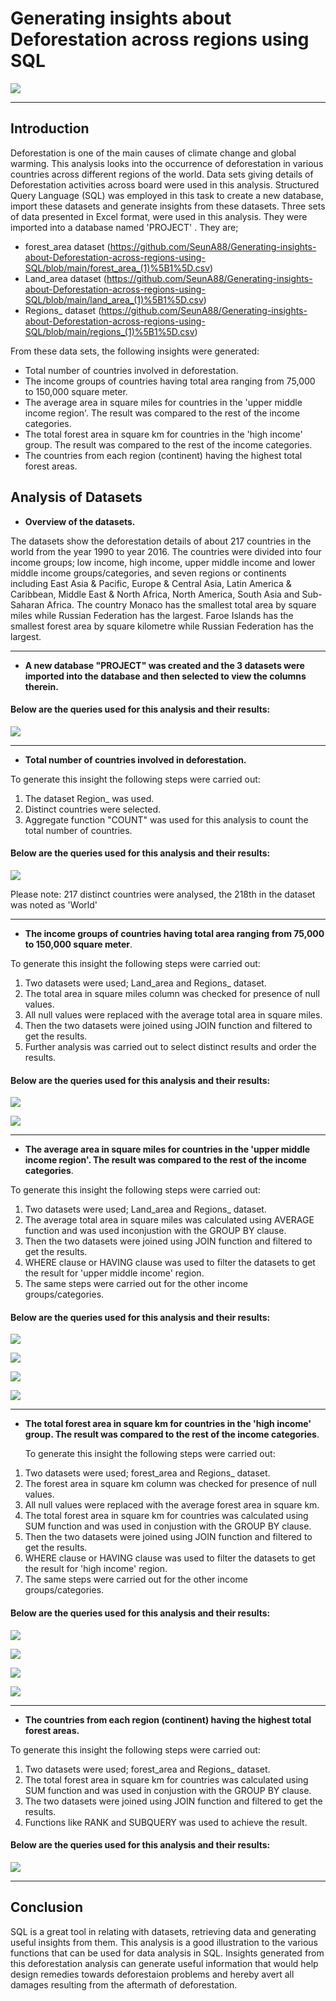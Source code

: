 # Generating insights about Deforestation across regions using SQL
![](A1.jpg)

----
## Introduction
Deforestation is one of the main causes of climate change and global warming. This analysis looks into the occurrence of deforestation in various countries across different regions of the world. Data sets giving details of Deforestation activities across board were used in this analysis. Structured Query Language (SQL) was employed in this task to  create a new database, import these datasets and  generate insights from these datasets. Three sets of data presented in Excel format, were used in this analysis. They were imported into a database named 'PROJECT' . They are; 
- forest_area dataset (https://github.com/SeunA88/Generating-insights-about-Deforestation-across-regions-using-SQL/blob/main/forest_area_(1)%5B1%5D.csv)
- Land_area dataset (https://github.com/SeunA88/Generating-insights-about-Deforestation-across-regions-using-SQL/blob/main/land_area_(1)%5B1%5D.csv)
- Regions_ dataset (https://github.com/SeunA88/Generating-insights-about-Deforestation-across-regions-using-SQL/blob/main/regions_(1)%5B1%5D.csv)


From these data sets, the following insights were generated:
- Total number of countries involved in deforestation.
- The income groups of countries having total area ranging from 75,000 to 150,000 square meter.
- The average area in square miles for countries in the 'upper middle income region'. The result was compared to the rest of the income categories.
- The total forest area in square km for countries in the 'high income' group.  The result was compared to the rest of the income categories.
- The countries from each region (continent) having the highest total forest areas. 

## Analysis of Datasets

- **Overview of the datasets.**
  
The datasets show the deforestation details of about 217 countries in the world from the year 1990 to year 2016. The countries were divided into four income groups; low income, high income, upper middle income and lower middle income groups/categories, and seven regions or continents including East Asia & Pacific, Europe & Central Asia, Latin America & Caribbean, Middle East & North Africa, North America, South Asia and Sub-Saharan Africa. The country Monaco has the smallest total area by square miles while Russian Federation has the largest. Faroe Islands has the smallest forest area by square kilometre while Russian Federation has the largest.

---

- **A new database "PROJECT" was created and the 3 datasets were imported into the database and then selected to view the columns therein.**

#### Below are the queries used for this analysis and their results:
![](1.png)

---


- **Total number of countries involved in deforestation.**
  
To generate this insight the following steps were carried out:
1. The dataset Region_ was used.
2. Distinct countries were selected.
3. Aggregate function "COUNT" was used for this analysis to count the total number of countries.
   

#### Below are the queries used for this analysis and their results:
![](2A.png)

Please note: 217 distinct countries were analysed, the 218th in the dataset was noted as 'World'

---
   
- **The income groups of countries having total area ranging from 75,000 to 150,000 square meter**.
  
To generate this insight the following steps were carried out:
1. Two datasets were used; Land_area and Regions_ dataset.
2. The total area in square miles column was checked for presence of null values.
3. All null values were replaced with the average total area in square miles. 
4. Then the two datasets were joined using JOIN function and filtered to get the results.
5. Further analysis was carried out to select distinct results and order the results.

#### Below are the queries used for this analysis and their results:
![](3.png)

![](5.png)

---

- **The average area in square miles for countries in the 'upper middle income region'. The result was compared to the rest of the income categories**.

To generate this insight the following steps were carried out:
1. Two datasets were used; Land_area and Regions_ dataset.
2. The average total area in square miles was calculated using AVERAGE function and was used inconjustion with the GROUP BY clause.  
3. Then the two datasets were joined using JOIN function and filtered to get the results.
4. WHERE clause or HAVING clause was used to filter the datasets to get the result for 'upper middle income' region.
5. The same steps were carried out for the other income groups/categories.

#### Below are the queries used for this analysis and their results:
![](6.png)

![](7.png)

![](8.png)

![](9.png)

---

- **The total forest area in square km for countries in the 'high income' group.  The result was compared to the rest of the income categories**.

   To generate this insight the following steps were carried out:
1. Two datasets were used; forest_area and Regions_ dataset.
2. The forest area in square km column was checked for presence of null values.
3. All null values were replaced with the average forest area in square km. 
3. The total forest area in square km for countries was calculated using SUM function and was used in conjustion with the GROUP BY clause.  
4. Then the two datasets were joined using JOIN function and filtered to get the results.
5. WHERE clause or HAVING clause was used to filter the datasets to get the result for 'high income' region.
6. The same steps were carried out for the other income groups/categories.

#### Below are the queries used for this analysis and their results:
![](10.png)

![](11.png)

![](12.png)

![](13.png)

---

- **The countries from each region (continent) having the highest total forest areas.** 

To generate this insight the following steps were carried out:
1. Two datasets were used; forest_area and Regions_ dataset.
2. The total forest area in square km for countries was calculated using SUM function and was used in conjustion with the GROUP BY clause.  
3. The two datasets were joined using JOIN function and filtered to get the results.
4. Functions like RANK and SUBQUERY was used to achieve the result.

#### Below are the queries used for this analysis and their results:
![](14.png)

---

## Conclusion
SQL is a great tool in relating with datasets, retrieving data and generating useful insights from them. This analysis is a good illustration to the various functions that can be used for data analysis in SQL. Insights generated from this deforestation analysis can generate useful information that would help design remedies towards deforestaion problems and hereby avert all damages resulting from the aftermath of deforestation.

